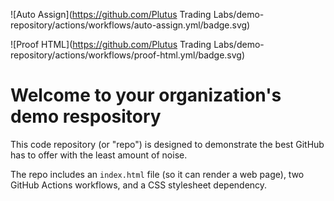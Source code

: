 ![Auto Assign](https://github.com/Plutus Trading Labs/demo-repository/actions/workflows/auto-assign.yml/badge.svg)

![Proof HTML](https://github.com/Plutus Trading Labs/demo-repository/actions/workflows/proof-html.yml/badge.svg)

# Welcome to your organization's demo respository
This code repository (or "repo") is designed to demonstrate the best GitHub has to offer with the least amount of noise.

The repo includes an `index.html` file (so it can render a web page), two GitHub Actions workflows, and a CSS stylesheet dependency.
